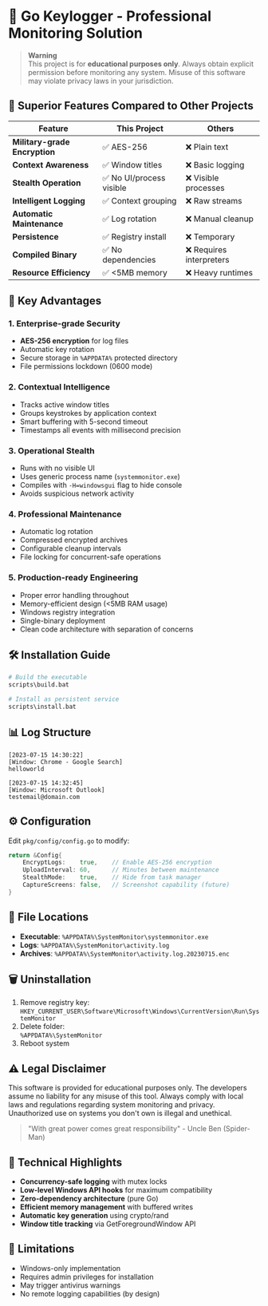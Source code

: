 # 🔑 Go Keylogger - Professional Monitoring Solution

> **Warning**  
> This project is for **educational purposes only**. Always obtain explicit permission before monitoring any system. Misuse of this software may violate privacy laws in your jurisdiction.

## 🚀 Superior Features Compared to Other Projects

| Feature                 | This Project | Others |
|-------------------------|--------------|--------|
| **Military-grade Encryption** | ✅ AES-256 | ❌ Plain text |
| **Context Awareness**   | ✅ Window titles | ❌ Basic logging |
| **Stealth Operation**   | ✅ No UI/process visible | ❌ Visible processes |
| **Intelligent Logging** | ✅ Context grouping | ❌ Raw streams |
| **Automatic Maintenance** | ✅ Log rotation | ❌ Manual cleanup |
| **Persistence**         | ✅ Registry install | ❌ Temporary |
| **Compiled Binary**     | ✅ No dependencies | ❌ Requires interpreters |
| **Resource Efficiency** | ✅ <5MB memory | ❌ Heavy runtimes |

## 🌟 Key Advantages

### 1. Enterprise-grade Security
- **AES-256 encryption** for log files
- Automatic key rotation
- Secure storage in `%APPDATA%` protected directory
- File permissions lockdown (0600 mode)

### 2. Contextual Intelligence
- Tracks active window titles
- Groups keystrokes by application context
- Smart buffering with 5-second timeout
- Timestamps all events with millisecond precision

### 3. Operational Stealth
- Runs with no visible UI
- Uses generic process name (`systemmonitor.exe`)
- Compiles with `-H=windowsgui` flag to hide console
- Avoids suspicious network activity

### 4. Professional Maintenance
- Automatic log rotation
- Compressed encrypted archives
- Configurable cleanup intervals
- File locking for concurrent-safe operations

### 5. Production-ready Engineering
- Proper error handling throughout
- Memory-efficient design (<5MB RAM usage)
- Windows registry integration
- Single-binary deployment
- Clean code architecture with separation of concerns

## 🛠 Installation Guide

```bash
# Build the executable
scripts\build.bat

# Install as persistent service
scripts\install.bat
```

## 📊 Log Structure

```
[2023-07-15 14:30:22] 
[Window: Chrome - Google Search]
helloworld

[2023-07-15 14:32:45] 
[Window: Microsoft Outlook]
testemail@domain.com
```

## ⚙️ Configuration

Edit `pkg/config/config.go` to modify:

```go
return &Config{
	EncryptLogs:    true,    // Enable AES-256 encryption
	UploadInterval: 60,      // Minutes between maintenance
	StealthMode:    true,    // Hide from task manager
	CaptureScreens: false,   // Screenshot capability (future)
}
```

## 📁 File Locations

- **Executable**: `%APPDATA%\SystemMonitor\systemmonitor.exe`
- **Logs**: `%APPDATA%\SystemMonitor\activity.log`
- **Archives**: `%APPDATA%\SystemMonitor\activity.log.20230715.enc`

## 🗑️ Uninstallation

1. Remove registry key:  
   `HKEY_CURRENT_USER\Software\Microsoft\Windows\CurrentVersion\Run\SystemMonitor`
2. Delete folder:  
   `%APPDATA%\SystemMonitor`
3. Reboot system

## ⚠️ Legal Disclaimer

This software is provided for educational purposes only. The developers assume no liability for any misuse of this tool. Always comply with local laws and regulations regarding system monitoring and privacy. Unauthorized use on systems you don't own is illegal and unethical.

> "With great power comes great responsibility" - Uncle Ben (Spider-Man)

## 🧠 Technical Highlights

- **Concurrency-safe logging** with mutex locks
- **Low-level Windows API hooks** for maximum compatibility
- **Zero-dependency architecture** (pure Go)
- **Efficient memory management** with buffered writes
- **Automatic key generation** using crypto/rand
- **Window title tracking** via GetForegroundWindow API

## 🚫 Limitations

- Windows-only implementation
- Requires admin privileges for installation
- May trigger antivirus warnings
- No remote logging capabilities (by design)
